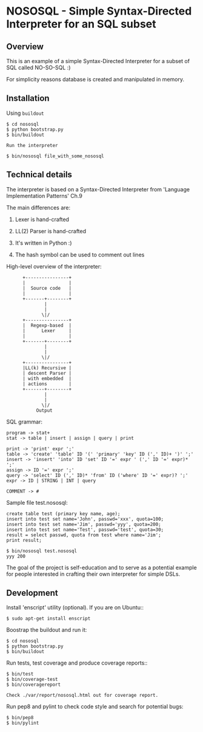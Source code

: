 NOSOSQL - Simple Syntax-Directed Interpreter for an SQL subset
==============================================================

Overview
--------

This is an example of a simple Syntax-Directed Interpreter
for a subset of SQL called NO-SO-SQL :)

For simplicity reasons database is created and manipulated in memory.

Installation
------------

Using `buildout`

    $ cd nososql
    $ python bootstrap.py
    $ bin/buildout

    Run the interpreter

    $ bin/nososql file_with_some_nososql


Technical details
-----------------

The interpreter is based on a Syntax-Directed Interpreter from
'Language Implementation Patterns' Ch.9

The main differences are:

1. Lexer is hand-crafted

2. LL(2) Parser is hand-crafted

3. It's written in Python :)

4. The hash symbol can be used to comment out lines


High-level overview of the interpreter:

          +----------------+
          |                |
          |  Source code   |
          |                |
          +-------+--------+
                  |
                  |
                 \|/
          +----------------+
          |  Regexp-based  |
          |      Lexer     |
          |                |
          +-------+--------+
                  |
                  |
                 \|/
          +----------------+
          |LL(k) Recursive |
          | descent Parser |
          | with embedded  |
          | actions        |
          +-------+--------+
                  |
                  |
                 \|/
               Output

SQL grammar:

    program -> stat+
    stat -> table | insert | assign | query | print

    print -> 'print' expr ';'
    table -> 'create' 'table' ID '(' 'primary' 'key' ID (',' ID)+ ')' ';'
    insert -> 'insert' 'into' ID 'set' ID '=' expr ' (',' ID '=' expr)* ';'
    assign -> ID '=' expr ';'
    query -> 'select' ID (',' ID)* 'from' ID ('where' ID '=' expr)? ';'
    expr -> ID | STRING | INT | query

    COMMENT -> #


Sample file test.nososql:

    create table test (primary key name, age);
    insert into test set name='John', passwd='xxx', quota=100;
    insert into test set name='Jim', passwd='yyy', quota=200;
    insert into test set name='Test', passwd='test', quota=30;
    result = select passwd, quota from test where name='Jim';
    print result;

    $ bin/nososql test.nososql
    yyy 200


The goal of the project is self-education and to serve as a potential
example for people interested in crafting their own interpreter for
simple DSLs.


Development
-----------

Install 'enscript' utility (optional).
If you are on Ubuntu::

    $ sudo apt-get install enscript

Boostrap the buildout and run it:

    $ cd nososql
    $ python bootstrap.py
    $ bin/buildout

Run tests, test coverage and produce coverage reports::

    $ bin/test
    $ bin/coverage-test
    $ bin/coveragereport

    Check ./var/report/nososql.html out for coverage report.

Run pep8 and pylint to check code style and search for potential bugs:

    $ bin/pep8
    $ bin/pylint
